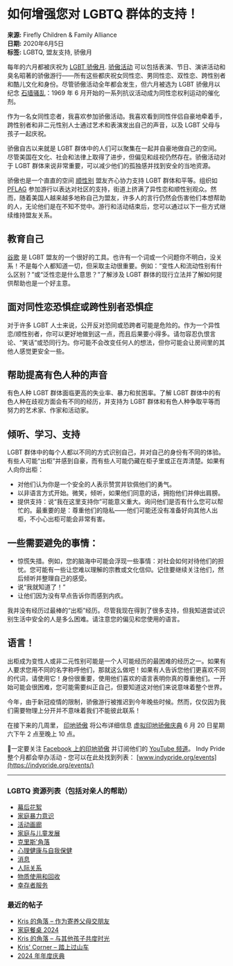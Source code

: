 # 如何增强您对 LGBTQ 群体的支持！

**来源:** Firefly Children & Family Alliance  
**日期:** 2020年6月5日  
**标签:** LGBTQ, 盟友支持, 骄傲月

每年的六月都被庆祝为 [LGBT 骄傲月](https://www.loc.gov/lgbt-pride-month/about/). [骄傲活动](https://indypride.org/events/) 可以包括表演、节日、演讲活动和臭名昭著的骄傲游行——所有这些都庆祝女同性恋、男同性恋、双性恋、跨性别者和酷儿文化和身份。尽管骄傲活动全年都会发生，但六月被选为 LGBT 骄傲月以纪念 [石墙骚乱](https://en.wikipedia.org/wiki/Stonewall_riots)：1969 年 6 月开始的一系列抗议活动成为同性恋权利运动的催化剂。

作为一名女同性恋者，我喜欢参加骄傲活动。我喜欢看到同性伴侣自豪地牵着手，跨性别者和非二元性别人士通过艺术和表演发出自己的声音，以及 LGBT 父母与孩子一起庆祝。

骄傲自古以来就是 LGBT 群体中的人们可以聚集在一起并自豪地做自己的空间。尽管美国在文化、社会和法律上取得了进步，但偏见和歧视仍然存在。骄傲活动对于 LGBT 群体来说非常重要，可以减少他们的孤独感并找到安全的当地资源。

骄傲也是一个直直的空间 [顺性别](https://www.merriam-webster.com/dictionary/cisgender) 盟友齐心协力支持 LGBT 群体和平等。组织如 [PFLAG](https://www.pflag.org/) 参加游行以表达对社区的支持，街道上挤满了异性恋和顺性别观众。然而，随着美国人越来越多地称自己为盟友，许多人的言行仍然会伤害他们本想帮助的人，无论他们是在不知不觉中。游行和活动结束后，您可以通过以下一些方式继续维持盟友关系。

## 教育自己

[谷歌](https://www.google.com/) 是 LGBT 盟友的一个很好的工具。也许有一个词或一个问题你不明白，没关系！不是每个人都知道一切，但采取主动很重要。例如：“变性人和流动性别有什么区别？”或“泛性恋是什么意思？”了解涉及 LGBT 群体的现行立法并了解如何提供帮助也是一个好主意。

## 面对同性恋恐惧症或跨性别者恐惧症

对于许多 LGBT 人士来说，公开反对恐同或恐跨者可能是危险的。作为一个异性恋/顺性别者，你可以更好地做到这一点，而且后果要小得多。请勿容忍仇恨言论、“笑话”或恐同行为。你可能不会改变任何人的想法，但你可能会让房间里的其他人感觉更安全一些。

## 帮助提高有色人种的声音

有色人种 LGBT 群体面临更高的失业率、暴力和贫困率。了解 LGBT 群体中的有色人种在歧视方面会有不同的经历，并支持为 LGBT 群体和有色人种争取平等而努力的艺术家、作家和活动家。

## 倾听、学习、支持

LGBT 群体中的每个人都以不同的方式识别自己，并对自己的身份有不同的体验。有些人可能“出柜”并感到自豪，而有些人可能仍藏在柜子里或正在弄清楚。如果有人向你出柜：

- 对他们认为你是一个安全的人表示赞赏并钦佩他们的勇气。
- 以非语言方式开始。微笑，倾听，如果他们同意的话，拥抱他们并伸出肩膀。
- 提供支持：说“我在这里支持你”可能意义重大。询问他们是否有什么您可以帮忙的。最重要的是：尊重他们的隐私——他们可能还没有准备好向其他人出柜，不小心出柜可能会非常有害。

## 一些需要避免的事情：

- 惊慌失措。例如，您的脑海中可能会浮现一些事情：对社会如何对待他们的担忧。您可能有一些让您难以理解的宗教或文化信仰。记住要继续关注他们，然后倾听并整理自己的感受。
- 说“我就知道了！”
- 让他们因为没有早点告诉你而感到内疚。

我并没有经历过最棒的“出柜”经历。尽管我现在得到了很多支持，但我知道尝试识别生活中安全的人是多么困难。请注意您的偏见和您使用的语言。

## **语言！**

出柜成为变性人或非二元性别可能是一个人可能经历的最困难的经历之一。如果有人要求您用不同的名字称呼他们，那就这么做吧！如果有人告诉您他们更喜欢不同的代词，请使用它！身份很重要，使用他们喜欢的语言表明你真的尊重他们。一开始可能会很困难，您可能需要纠正自己，但要知道这对他们来说意味着整个世界。

今年，由于新冠疫情的限制，骄傲游行被推迟到今年晚些时候。然而，仅仅因为我们需要物理上分开并不意味着我们不能彼此联系！

在接下来的几周里， [印地骄傲](https://indypride.org/) 将公布详细信息 [虚拟印地骄傲庆典](https://indypride.org/event/indy-pride-festival-20-presented-by-salesforce/) 6 月 20 日星期六下午 2 点至晚上 10 点。

🎥一定要关注 [Facebook 上的印地骄傲](https://www.facebook.com/indypride/) 并订阅他们的 [YouTube 频道](https://www.youtube.com/user/indyprideorg/feed)。 Indy Pride 整个月都会举办活动 - 您可以在此处找到列表： [www.indypride.org/events](https://indypride.org/events/)

---

### **LGBTQ 资源列表**（包括对亲人的帮助）

-  [幕后花絮](https://fireflyin.org/zh/resources/news-library/category/behind-the-scenes/)
-  [家庭暴力意识](https://fireflyin.org/zh/resources/news-library/category/uncategorized/domestic-violence-awareness/)
-  [活动画廊](https://fireflyin.org/zh/resources/news-library/category/event-galleries/)
-  [家庭与儿童发展](https://fireflyin.org/zh/resources/news-library/category/family-childhood-development/)
-  [克里斯'角落](https://fireflyin.org/zh/resources/news-library/category/kriss-corner/)
-  [心理健康与自我保健](https://fireflyin.org/zh/resources/news-library/category/mental-health-selfcare/)
-  [消息](https://fireflyin.org/zh/resources/news-library/category/news/)
-  [人际关系](https://fireflyin.org/zh/resources/news-library/category/relationships/)
-  [物质使用和回收](https://fireflyin.org/zh/resources/news-library/category/substance-use-recovery/)
-  [幸存者服务](https://fireflyin.org/zh/resources/news-library/category/uncategorized/survivor-services/)

### **最近的帖子**

-  [Kris 的角落 – 作为寄养父母交朋友](https://fireflyin.org/zh/resources/news-library/kris-corner-making-friends-as-a-foster-parent/)
-  [家庭餐桌 2024](https://fireflyin.org/zh/resources/news-library/the-family-table-2024/)
-  [Kris 的角落 – 与其他孩子共度时光](https://fireflyin.org/zh/resources/news-library/kris-corner-spend-time-with-your-other-kids/)
-  [Kris' Corner – 踏上过山车](https://fireflyin.org/zh/resources/news-library/kris-corner-stepping-on-the-roller-coaster/)
-  [2024 年年度庆典](https://fireflyin.org/zh/resources/news-library/annual-celebration-2024/)